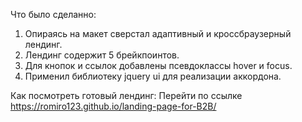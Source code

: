 Что было сделанно:
1. Опираясь на макет сверстал адаптивный и кроссбраузерный лендинг.
2. Лендинг содержит 5 брейкпоинтов.
3. Для кнопок и ссылок добавлены псевдоклассы hover и focus.
4. Применил библиотеку jquery ui для реализации аккордона.

Как посмотреть готовый лендинг:
Перейти по ссылке https://romiro123.github.io/landing-page-for-B2B/
